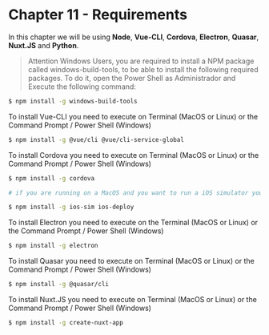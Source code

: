# Chapter 11 - Requirements

In this chapter we will be using __Node__, __Vue-CLI__, __Cordova__, __Electron__, __Quasar__, __Nuxt.JS__ and __Python__.

> Attention Windows Users, you are required to install a NPM package called windows-build-tools, to be able to install the following required packages. To do it, open the Power Shell as Administrador and Execute the following command: 
```bash
$ npm install -g windows-build-tools
```

To install Vue-CLI you need to execute on Terminal (MacOS or Linux) or the Command Prompt / Power Shell (Windows)
```bash
$ npm install -g @vue/cli @vue/cli-service-global
```

To install Cordova you need to execute on Terminal (MacOS or Linux) or the Command Prompt / Power Shell (Windows)

```bash
$ npm install -g cordova

# if you are running on a MacOS and you want to run a iOS simulator you also need to run this:

$ npm install -g ios-sim ios-deploy
```

To install Electron you need to execute on the Terminal (MacOS or Linux) or the Command Prompt / Power Shell (Windows)
```bash
$ npm install -g electron
```

To install Quasar you need to execute on Terminal (MacOS or Linux) or the Command Prompt / Power Shell (Windows)

```bash
$ npm install -g @quasar/cli
```

To install Nuxt.JS you need to execute on Terminal (MacOS or Linux) or the Command Prompt / Power Shell (Windows)

```bash
$ npm install -g create-nuxt-app
```
